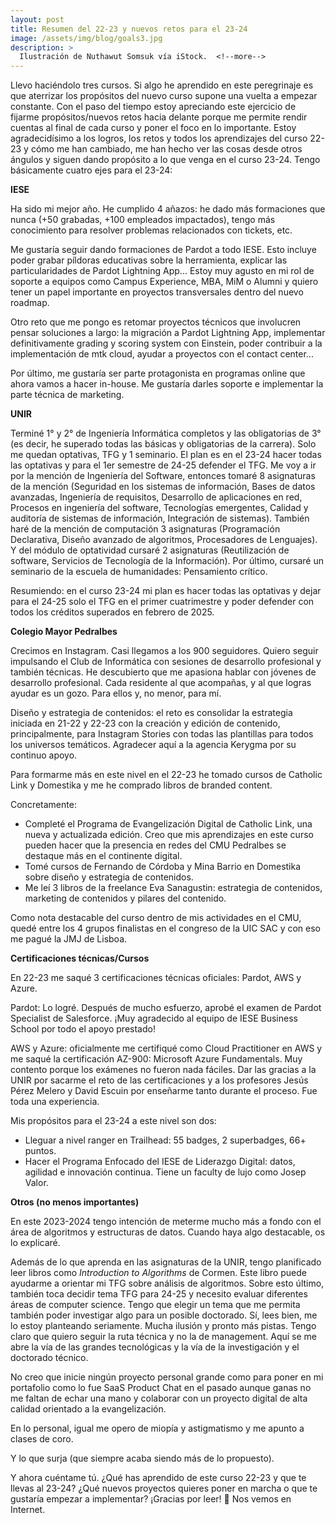 ```yaml
---
layout: post
title: Resumen del 22-23 y nuevos retos para el 23-24
image: /assets/img/blog/goals3.jpg
description: >
  Ilustración de Nuthawut Somsuk vía iStock.  <!--more-->
---
```


Llevo haciéndolo tres cursos. Si algo he aprendido en este peregrinaje es que aterrizar los propósitos del nuevo curso supone una vuelta a empezar constante. Con el paso del tiempo estoy apreciando este ejercicio de fijarme propósitos/nuevos retos hacia delante porque me permite rendir cuentas al final de cada curso y poner el foco en lo importante. Estoy agradecidísimo a los logros, los retos y todos los aprendizajes del curso 22-23 y cómo me han cambiado, me han hecho ver las cosas desde otros ángulos y siguen dando propósito a lo que venga en el curso 23-24. Tengo básicamente cuatro ejes para el 23-24:

**IESE**

Ha sido mi mejor año. He cumplido 4 añazos: he dado más formaciones que nunca (+50 grabadas, +100 empleados impactados), tengo más conocimiento para resolver problemas relacionados con tickets, etc.

Me gustaría seguir dando formaciones de Pardot a todo IESE. Esto incluye poder grabar píldoras educativas sobre la herramienta, explicar las particularidades de Pardot Lightning App... Estoy muy agusto en mi rol de soporte a equipos como Campus Experience, MBA, MiM o Alumni y quiero tener un papel importante en proyectos transversales dentro del nuevo roadmap.

Otro reto que me pongo es retomar proyectos técnicos que involucren pensar soluciones a largo: la migración a Pardot Lightning App, implementar definitivamente grading y scoring system con Einstein, poder contribuir a la implementación de mtk cloud, ayudar a proyectos con el contact center...

Por último, me gustaría ser parte protagonista en programas online que ahora vamos a hacer in-house. Me gustaría darles soporte e implementar la parte técnica de marketing.

**UNIR**

Terminé 1° y 2° de Ingeniería Informática completos y las obligatorias de 3° (es decir, he superado todas las básicas y obligatorias de la carrera). Solo me quedan optativas, TFG y 1 seminario. El plan es en el 23-24 hacer todas las optativas y para el 1er semestre de 24-25 defender el TFG. Me voy a ir por la mención de Ingeniería del Software, entonces tomaré 8 asignaturas de la mención (Seguridad en los sistemas de información, Bases de datos avanzadas, Ingeniería de requisitos, Desarrollo de aplicaciones en red, Procesos en ingeniería del software, Tecnologías emergentes, Calidad y auditoría de sistemas de información, Integración de sistemas). También haré de la mención de computación 3 asignaturas (Programación Declarativa, Diseño avanzado de algoritmos, Procesadores de Lenguajes). Y del módulo de optatividad cursaré 2 asignaturas (Reutilización de software, Servicios de Tecnología de la Información). Por último, cursaré un seminario de la escuela de humanidades: Pensamiento crítico. 

Resumiendo: en el curso 23-24 mi plan es hacer todas las optativas y dejar para el 24-25 solo el TFG en el primer cuatrimestre y poder defender con todos los créditos superados en febrero de 2025.
  
**Colegio Mayor Pedralbes**

Crecimos en Instagram. Casi llegamos a los 900 seguidores. Quiero seguir impulsando el Club de Informática con sesiones de desarrollo profesional y también técnicas. He descubierto que me apasiona hablar con jóvenes de desarrollo profesional. Cada residente al que acompañas, y al que logras ayudar es un gozo. Para ellos y, no menor, para mí. 

Diseño y estrategia de contenidos: el reto es consolidar la estrategia iniciada en 21-22 y 22-23 con la creación y edición de contenido, principalmente, para Instagram Stories con todas las plantillas para todos los universos temáticos. Agradecer aquí a la agencia Kerygma por su continuo apoyo. 

Para formarme más en este nivel en el 22-23 he tomado cursos de Catholic Link y Domestika y me he comprado libros de branded content. 

Concretamente:
- Completé el Programa de Evangelización Digital de Catholic Link, una nueva y actualizada edición. Creo que mis aprendizajes en este curso pueden hacer que la presencia en redes del CMU Pedralbes se destaque más en el continente digital.
- Tomé cursos de Fernando de Córdoba y Mina Barrio en Domestika sobre diseño y estrategia de contenidos.
- Me leí 3 libros de la freelance Eva Sanagustin: estrategia de contenidos, marketing de contenidos y pilares del contenido.

Como nota destacable del curso dentro de mis actividades en el CMU, quedé entre los 4 grupos finalistas en el congreso de la UIC SAC y con eso me pagué la JMJ de Lisboa.

**Certificaciones técnicas/Cursos**

En 22-23 me saqué 3 certificaciones técnicas oficiales: Pardot, AWS y Azure.

Pardot: Lo logré. Después de mucho esfuerzo, aprobé el examen de Pardot Specialist de Salesforce. ¡Muy agradecido al equipo de IESE Business School por todo el apoyo prestado!

AWS y Azure: oficialmente me certifiqué como Cloud Practitioner en AWS y me saqué la certificación AZ-900: Microsoft Azure Fundamentals. Muy contento porque los exámenes no fueron nada fáciles. Dar las gracias a la UNIR por sacarme el reto de las certificaciones y a los profesores Jesús Pérez Melero y David Escuin por enseñarme tanto durante el proceso. Fue toda una experiencia.

Mis propósitos para el 23-24 a este nivel son dos:

- Lleguar a nivel ranger en Trailhead: 55 badges, 2 superbadges, 66+ puntos.
- Hacer el Programa Enfocado del IESE de Liderazgo Digital: datos, agilidad e innovación continua. Tiene un faculty de lujo como Josep Valor.

**Otros (no menos importantes)**

En este 2023-2024 tengo intención de meterme mucho más a fondo con el área de algoritmos y estructuras de datos. Cuando haya algo destacable, os lo explicaré.

Además de lo que aprenda en las asignaturas de la UNIR, tengo planificado leer libros como *Introduction to Algorithms* de Cormen. Este libro puede ayudarme a orientar mi TFG sobre análisis de algoritmos. Sobre esto último, también toca decidir tema TFG para 24-25 y necesito evaluar diferentes áreas de computer science. Tengo que elegir un tema que me permita también poder investigar algo para un posible doctorado. Sí, lees bien, me lo estoy planteando seriamente. Mucha ilusión y pronto más pistas. Tengo claro que quiero seguir la ruta técnica y no la de management. Aquí se me abre la vía de las grandes tecnológicas y la vía de la investigación y el doctorado técnico.

No creo que inicie ningún proyecto personal grande como para poner en mi portafolio como lo fue SaaS Product Chat en el pasado aunque ganas no me faltan de echar una mano y colaborar con un proyecto digital de alta calidad orientado a la evangelización.

En lo personal, igual me opero de miopía y astigmatismo y me apunto a clases de coro.

Y lo que surja (que siempre acaba siendo más de lo propuesto).

Y ahora cuéntame tú. ¿Qué has aprendido de este curso 22-23 y que te llevas al 23-24? ¿Qué nuevos proyectos quieres poner en marcha o que te gustaría empezar a implementar? ¡Gracias por leer! 🥰 
Nos vemos en Internet.
